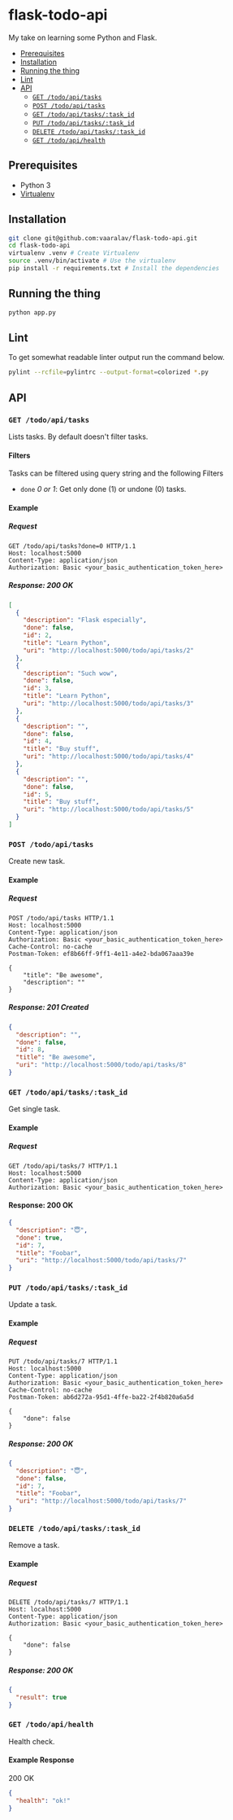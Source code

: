 # flask-todo-api

My take on learning some Python and Flask.

<!-- TOC depthFrom:2 depthTo:3 withLinks:1 updateOnSave:1 orderedList:0 -->

- [Prerequisites](#prerequisites)
- [Installation](#installation)
- [Running the thing](#running-the-thing)
- [Lint](#lint)
- [API](#api)
	- [`GET /todo/api/tasks`](#get-todoapitasks)
	- [`POST /todo/api/tasks`](#post-todoapitasks)
	- [`GET /todo/api/tasks/:task_id`](#get-todoapitaskstaskid)
	- [`PUT /todo/api/tasks/:task_id`](#put-todoapitaskstaskid)
	- [`DELETE /todo/api/tasks/:task_id`](#delete-todoapitaskstaskid)
	- [`GET /todo/api/health`](#get-todoapihealth)

<!-- /TOC -->

## Prerequisites

* Python 3
* [Virtualenv](http://sourabhbajaj.com/mac-setup/Python/virtualenv.html)

## Installation

```sh
git clone git@github.com:vaaralav/flask-todo-api.git
cd flask-todo-api
virtualenv .venv # Create Virtualenv
source .venv/bin/activate # Use the virtualenv
pip install -r requirements.txt # Install the dependencies
```

## Running the thing

```sh
python app.py
```

## Lint

To get somewhat readable linter output run the command below.

```sh
pylint --rcfile=pylintrc --output-format=colorized *.py
```

## API

### `GET /todo/api/tasks`

Lists tasks. By default doesn't filter tasks.

#### Filters

Tasks can be filtered using query string and the following Filters

* `done` _0 or 1_: Get only done (1) or undone (0) tasks.

#### Example

##### Request

```http
GET /todo/api/tasks?done=0 HTTP/1.1
Host: localhost:5000
Content-Type: application/json
Authorization: Basic <your_basic_authentication_token_here>
```

##### Response: 200 OK

```json
[
  {
    "description": "Flask especially",
    "done": false,
    "id": 2,
    "title": "Learn Python",
    "uri": "http://localhost:5000/todo/api/tasks/2"
  },
  {
    "description": "Such wow",
    "done": false,
    "id": 3,
    "title": "Learn Python",
    "uri": "http://localhost:5000/todo/api/tasks/3"
  },
  {
    "description": "",
    "done": false,
    "id": 4,
    "title": "Buy stuff",
    "uri": "http://localhost:5000/todo/api/tasks/4"
  },
  {
    "description": "",
    "done": false,
    "id": 5,
    "title": "Buy stuff",
    "uri": "http://localhost:5000/todo/api/tasks/5"
  }
]
```

### `POST /todo/api/tasks`

Create new task.

#### Example

##### Request

```http
POST /todo/api/tasks HTTP/1.1
Host: localhost:5000
Content-Type: application/json
Authorization: Basic <your_basic_authentication_token_here>
Cache-Control: no-cache
Postman-Token: ef8b66ff-9ff1-4e11-a4e2-bda067aaa39e

{
    "title": "Be awesome",
    "description": ""
}
```

##### Response: 201 Created

```json
{
  "description": "",
  "done": false,
  "id": 8,
  "title": "Be awesome",
  "uri": "http://localhost:5000/todo/api/tasks/8"
}
```

### `GET /todo/api/tasks/:task_id`

Get single task.

#### Example

##### Request

```http
GET /todo/api/tasks/7 HTTP/1.1
Host: localhost:5000
Content-Type: application/json
Authorization: Basic <your_basic_authentication_token_here>
```

#### Response: 200 OK

```json
{
  "description": "😇",
  "done": true,
  "id": 7,
  "title": "Foobar",
  "uri": "http://localhost:5000/todo/api/tasks/7"
}
```

### `PUT /todo/api/tasks/:task_id`

Update a task.

#### Example

##### Request

```http
PUT /todo/api/tasks/7 HTTP/1.1
Host: localhost:5000
Content-Type: application/json
Authorization: Basic <your_basic_authentication_token_here>
Cache-Control: no-cache
Postman-Token: ab6d272a-95d1-4ffe-ba22-2f4b820a6a5d

{
    "done": false
}
```

##### Response: 200 OK

```json
{
  "description": "😇",
  "done": false,
  "id": 7,
  "title": "Foobar",
  "uri": "http://localhost:5000/todo/api/tasks/7"
}
```

### `DELETE /todo/api/tasks/:task_id`

Remove a task.

#### Example

##### Request

```http
DELETE /todo/api/tasks/7 HTTP/1.1
Host: localhost:5000
Content-Type: application/json
Authorization: Basic <your_basic_authentication_token_here>

{
    "done": false
}
```

##### Response: 200 OK

```json
{
  "result": true
}
```

### `GET /todo/api/health`

Health check.

#### Example Response

200 OK

```json
{
  "health": "ok!"
}
```
